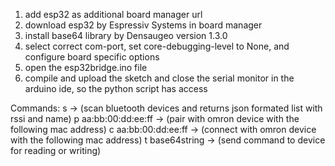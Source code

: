 1) add esp32 as additional board manager url
2) download esp32 by Espressiv Systems in board manager
3) install base64 library by Densaugeo version 1.3.0
4) select correct com-port, set core-debugging-level to None, and configure board specific options
5) open the esp32bridge.ino file
6) compile and upload the sketch and close the serial monitor in the arduino ide, so the python script has access

Commands:
s                     -> (scan bluetooth devices and returns json formated list with rssi and name)
p aa:bb:00:dd:ee:ff   -> (pair with omron device with the following mac address)
c aa:bb:00:dd:ee:ff   -> (connect with omron device with the following mac address)
t base64string        -> (send command to device for reading or writing)